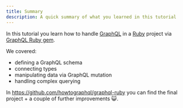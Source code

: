 ```yaml
---
title: Summary
description: A quick summary of what you learned in this tutorial
---
```


In this tutorial you learn how to handle [GraphQL](http://graphql.org/) in a [Ruby](https://www.ruby-lang.org/en/) project via [GraphQL Ruby gem](http://graphql-ruby.org/).


We covered:

- defining a GraphQL schema
- connecting types
- manipulating data via GraphQL mutation
- handling complex querying

In https://github.com/howtographql/graphql-ruby you can find the final project + a couple of further improvements 😺.

